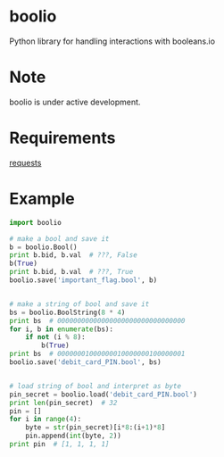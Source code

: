 # boolio
Python library for handling interactions with booleans.io

# Note
boolio is under active development.

# Requirements
[requests](http://python-requests.org/)

# Example
```python
import boolio

# make a bool and save it
b = boolio.Bool()
print b.bid, b.val  # ???, False
b(True)
print b.bid, b.val  # ???, True
boolio.save('important_flag.bool', b)


# make a string of bool and save it
bs = boolio.BoolString(8 * 4)
print bs  # 00000000000000000000000000000000
for i, b in enumerate(bs):
    if not (i % 8):
        b(True)
print bs  # 00000001000000010000000100000001
boolio.save('debit_card_PIN.bool', bs)


# load string of bool and interpret as byte
pin_secret = boolio.load('debit_card_PIN.bool')
print len(pin_secret)  # 32
pin = []
for i in range(4):
    byte = str(pin_secret)[i*8:(i+1)*8]
    pin.append(int(byte, 2))
print pin  # [1, 1, 1, 1]


```

